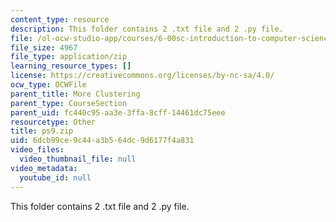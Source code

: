 ```yaml
---
content_type: resource
description: This folder contains 2 .txt file and 2 .py file.
file: /ol-ocw-studio-app/courses/6-00sc-introduction-to-computer-science-and-programming-spring-2011/6dcb99ce9c44a3b564dc9d6177f4a831_ps9.zip
file_size: 4967
file_type: application/zip
learning_resource_types: []
license: https://creativecommons.org/licenses/by-nc-sa/4.0/
ocw_type: OCWFile
parent_title: More Clustering
parent_type: CourseSection
parent_uid: fc440c95-aa3e-3ffa-8cff-14461dc75eee
resourcetype: Other
title: ps9.zip
uid: 6dcb99ce-9c44-a3b5-64dc-9d6177f4a831
video_files:
  video_thumbnail_file: null
video_metadata:
  youtube_id: null
---
```

This folder contains 2 .txt file and 2 .py file.
